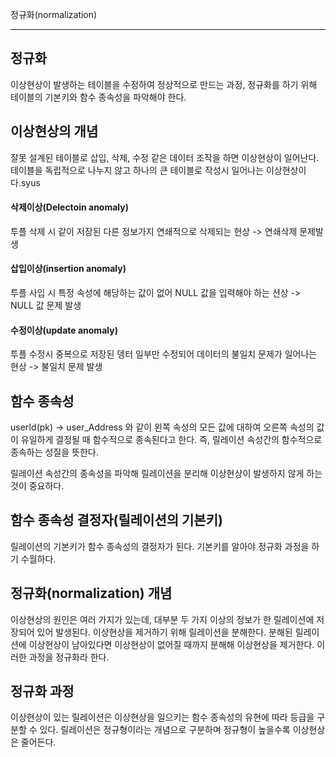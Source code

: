 정규화(normalization)

---

## 정규화

이상현상이 발생하는 테이블을 수정하여 정상적으로 만드는 과정, 정규화를 하기 위해 테이블의 기본키와 함수 종속성을 파악해야 한다.

## 이상현상의 개념

잘못 설계된 테이블로 삽입, 삭제, 수정 같은 데이터 조작을 하면 이상현상이 일어난다. 테이블을 독립적으로 나누지 않고 하나의 큰 테이블로 작성시 일어나는 이상현상이다.syus

#### 삭제이상(Delectoin anomaly)

투플 삭제 시 같이 저장된 다른 정보가지 연쇄적으로 삭제되는 현상 -> 연쇄삭제 문제발생

#### 삽입이상(insertion anomaly)

투플 사입 시 특정 속성에 해당하는 값이 없어 NULL 값을 입력해야 하는 션상 -> NULL 값 문제 발생

#### 수정이상(update anomaly)

투플 수정시 중복으로 저장된 뎅터 일부만 수정되어 데이터의 불일치 문제가 일어나는 현상 -> 불일치 문제 발생



## 함수 종속성

userId(pk) -> user_Address 와 같이 왼쪽 속성의 모든 값에 대하여 오른쪽 속성의 값이 유일하게 결정될 때 함수적으로 종속된다고 한다. 즉, 릴레이션 속성간의  함수적으로 종속하는 성질을 뜻한다.

릴레이션 속성간의 종속성을 파악해 릴레이션을 분리해 이상현상이 발생하지 않게 하는것이 중요하다.



## 함수 종속성 결정자(릴레이션의 기본키)

릴레이션의 기본키가 함수 종속성의 결정자가 된다. 기본키를 알아야 정규화 과정을 하기 수월하다.



## 정규화(normalization) 개념

이상현상의 원인은 여러 가지가 있는데, 대부분 두 가지 이상의 정보가 한 릴레이션에 저장되어 있어 발생된다. 이상현상을 제거하기 위해 릴레이션을 분해한다. 분해된 릴레이션에 이상현상이 남아있다면 이상현상이 없어질 때까지 분해해 이상현상을 제거한다. 이러한 과정을 정규화라 한다.



## 정규화 과정

이상현상이 있는 릴레이션은 이상현상을 일으키는 함수 종속성의 유현에 따라 등급을 구분할 수 있다. 릴레이션은 정규형이라는 개념으로 구분하며 정규형이 높을수록 이상현상은 줄어든다.

### 



